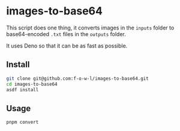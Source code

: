 # images-to-base64

This script does one thing, it converts images in the `inputs` folder to base64-encoded `.txt` files in the `outputs` folder.

It uses Deno so that it can be as fast as possible.

## Install

```bash
git clone git@github.com:f-o-w-l/images-to-base64.git
cd images-to-base64
asdf install
```

## Usage

`pnpm convert`
